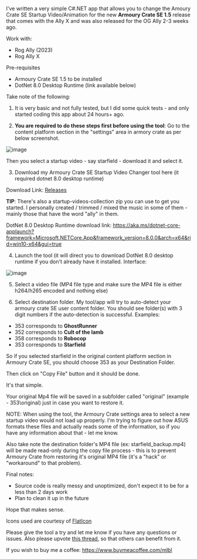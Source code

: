 I've written a very simple C#.NET app that allows you to change the Amoury Crate SE Startup Video/Animation for the new **Armoury Crate SE 1.5** release that comes with the Ally X and was also released for the OG Ally 2-3 weeks ago.

Work with:
- Rog Ally (2023)
- Rog Ally X

Pre-requisites
- Armoury Crate SE 1.5 to be installed
- DotNet 8.0 Desktop Runtime (link available below)

Take note of the following:

1) It is very basic and not fully tested, but I did some quick tests - and only started coding this app about 24 hours+ ago.

2) **You are required to do these steps first before using the tool**: Go to the content platform section in the "settings" area in armory crate as per below screenshot.

![image](https://github.com/user-attachments/assets/732ab63f-42a0-4cf1-af64-1466ea98909e)

Then you select a startup video - say starfield - download it and select it.

3) Download my Armoury Crate SE Startup Video Changer tool here (it required dotnet 8.0 desktop runtime)

Download Link: [Releases](../../releases)

**TIP**: There's also a startup-videos-collection zip you can use to get you started. I personally created / trimmed / mixed the music in some of them - mainly those that have the word "ally" in them.

DotNet 8.0 Desktop Runtime download link: https://aka.ms/dotnet-core-applaunch?framework=Microsoft.NETCore.App&framework_version=8.0.0&arch=x64&rid=win10-x64&gui=true

4) Launch the tool (it will direct you to download DotNet 8.0 desktop runtime if you don't already have it installed. Interface:

![image](https://github.com/user-attachments/assets/e1c4e86b-5239-4582-9e3f-88401fcd0735)

5) Select a video file (MP4 file type and make sure the MP4 file is either h264/h265 encoded and nothing else)

6) Select destination folder. My tool/app will try to auto-detect your armoury crate SE user content folder. You should see folder(s) with 3 digit numbers if the auto-detection is successful. Examples:

- 353 corresponds to **GhostRunner**
- 352 corresponds to **Cult of the lamb**
- 358 corresponds to **Robocop**
- 353 corresponds to **Starfield**

So if you selected starfield in the original content platform section in Armoury Crate SE, you should choose 353 as your Destination Folder.

Then click on "Copy File" button and it should be done.

It's that simple.

Your original Mp4 file will be saved in a subfolder called "original" (example - 353\original) just in case you want to restore it.

NOTE: When using the tool, the Armoury Crate settings area to select a new startup video would not load up properly. I'm trying to figure out how ASUS formats these files and actually reads some of the information, so if you have any information about that - let me know.

Also take note the destination folder's MP4 file (ex: starfield_backup.mp4) will be made read-only during the copy file process - this is to prevent Armoury Crate from restoring it's original MP4 file (it's a "hack" or "workaround" to that problem).

Final notes:
- Source code is really messy and unoptimized, don't expect it to be for a less than 2 days work
- Plan to clean it up in the future

Hope that makes sense.

Icons used are courtesy of [FlatIcon](https://www.flaticon.com/)

Please give the tool a try and let me know if you have any questions or issues. Also please upvote [this thread](https://www.reddit.com/r/ROGAlly/comments/1ejqxt8/armoury_crate_se_startup_video_changer_beta/), so that others can benefit from it.

If you wish to buy me a coffee:
https://www.buymeacoffee.com/mlbl
